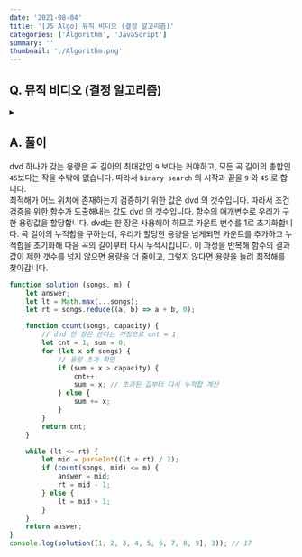 ```yaml
---
date: '2021-08-04'
title: '[JS Algo] 뮤직 비디오 (결정 알고리즘)'
categories: ['Algorithm', 'JavaScript']
summary: ''
thumbnail: './Algorithm.png'
---
```


## Q. 뮤직 비디오 (결정 알고리즘)

<details>
<summary></summary>
<div markdown="1">       
매개변수 nums에 N 개 트랙의 분 단위 길이가 순서대로 주어집니다. 매개변수 m에는 dvd 제한 갯수가 주어집니다. 동일한 용량으로 제한 갯수를 지키는 최소 dvd 용량은 얼마인지를 반환해야 합니다.
</div>
</details>

## A. 풀이
dvd 하나가 갖는 용량은 곡 길이의 최대값인 `9` 보다는 커야하고, 모든 곡 길이의 총합인 `45`보다는 작을 수밖에 없습니다. 따라서 `binary search` 의 시작과 끝을 `9` 와 `45` 로 합니다. <br>
최적해가 어느 위치에 존재하는지 검증하기 위한 값은 dvd 의 갯수입니다. 따라서 조건 검증을 위한 함수가 도출해내는 값도 dvd 의 갯수입니다. 함수의 매개변수로 우리가 구한 용량값을 할당합니다. dvd는 한 장은 사용해야 하므로 카운트 변수를 1로 초기화합니다. 곡 길이의 누적합을 구하는데, 우리가 할당한 용량을 넘게되면 카운트를 추가하고 누적합을 초기화해 다음 곡의 길이부터 다시 누적시킵니다. 이 과정을 반복해 함수의 결과값이 제한 갯수를 넘지 않으면 용량을 더 줄이고, 그렇지 않다면 용량을 늘려 최적해를 찾아갑니다.

```javascript
function solution (songs, m) {
    let answer;
    let lt = Math.max(...songs);
    let rt = songs.reduce((a, b) => a + b, 0);

    function count(songs, capacity) {
        // dvd 한 장은 쓴다는 가정으로 cnt = 1
        let cnt = 1, sum = 0;
        for (let x of songs) {
            // 용량 초과 확인
            if (sum + x > capacity) {
                cnt++;
                sum = x; // 초과된 값부터 다시 누적합 계산
            } else {
                sum += x;
            }
        }
        return cnt;
    }

    while (lt <= rt) {
        let mid = parseInt((lt + rt) / 2);
        if (count(songs, mid) <= m) {
            answer = mid;
            rt = mid - 1;
        } else {
            lt = mid + 1;
        }
    }
    return answer;
}
console.log(solution([1, 2, 3, 4, 5, 6, 7, 8, 9], 3)); // 17
```